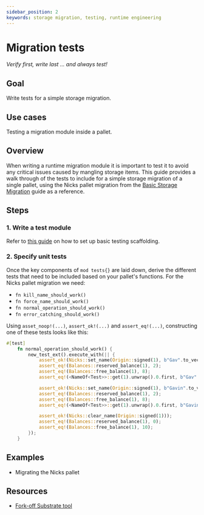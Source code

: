 ```yaml
---
sidebar_position: 2
keywords: storage migration, testing, runtime engineering
---
```


# Migration tests
_Verify first, write last ... and always test!_

## Goal

Write tests for a simple storage migration.

## Use cases

Testing a migration module inside a pallet.

## Overview

When writing a runtime migration module it is important to test it to avoid any critical issues caused by mangling storage items. This
guide provides a walk through of the tests to include for a simple storage migration of a single pallet, using the Nicks pallet 
migration from the [Basic Storage Migration](./nicks-migration) guide as a reference.

## Steps

### 1. Write a test module

Refer to [this guide](./) on how to set up basic testing scaffolding. 

### 2. Specify unit tests
Once the key components of `mod tests{}` are laid down, derive the different tests that need 
to be included based on your pallet's functions. For the Nicks pallet migration we need:

- `fn kill_name_should_work()` 
- `fn force_name_should_work()`
- `fn normal_operation_should_work()`
- `fn error_catching_should_work()` 

Using `asset_noop!(...)`, `assert_ok!(...)` and `assert_eq!(...)`, constructing one of these tests looks like this:

```rust
#[test]
	fn normal_operation_should_work() {
		new_test_ext().execute_with(|| {
			assert_ok!(Nicks::set_name(Origin::signed(1), b"Gav".to_vec(), None));
			assert_eq!(Balances::reserved_balance(1), 2);
			assert_eq!(Balances::free_balance(1), 8);
			assert_eq!(<NameOf<Test>>::get(1).unwrap().0.first, b"Gav".to_vec());

			assert_ok!(Nicks::set_name(Origin::signed(1), b"Gavin".to_vec(), None));
			assert_eq!(Balances::reserved_balance(1), 2);
			assert_eq!(Balances::free_balance(1), 8);
			assert_eq!(<NameOf<Test>>::get(1).unwrap().0.first, b"Gavin".to_vec());

			assert_ok!(Nicks::clear_name(Origin::signed(1)));
			assert_eq!(Balances::reserved_balance(1), 0);
			assert_eq!(Balances::free_balance(1), 10);
		});
	}
```


## Examples

- Migrating the Nicks pallet

## Resources

- [Fork-off Substrate tool](https://github.com/maxsam4/fork-off-substrate)

